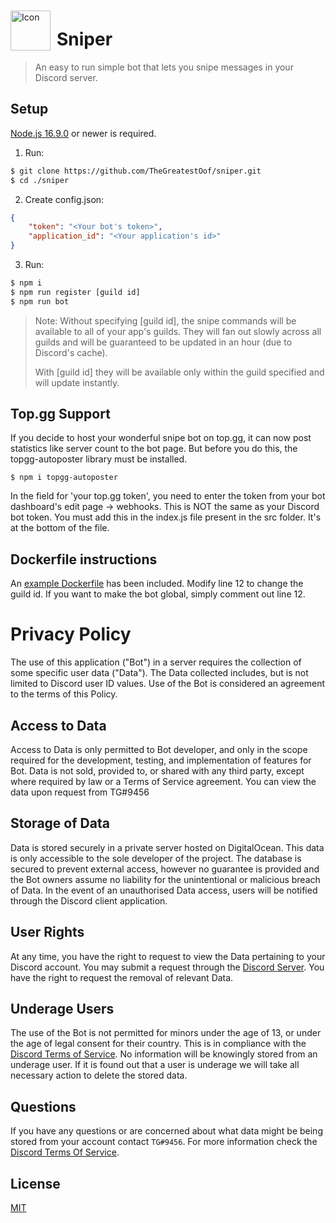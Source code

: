 <img width="64" height="64" align="left" style="float: left; margin: 10px 10px 0 0;" alt="Icon" src="https://imgur.com/dRSYp1f.png">

# Sniper

> An easy to run simple bot that lets you snipe messages in your Discord server.

## Setup

[Node.js 16.9.0](https://nodejs.org) or newer is required.

1. Run:

```bash
$ git clone https://github.com/TheGreatestOof/sniper.git
$ cd ./sniper
```

2. Create config.json:

```json
{
	"token": "<Your bot's token>",
	"application_id": "<Your application's id>"
}
```

3. Run:

```bash
$ npm i
$ npm run register [guild id]
$ npm run bot
```

> Note:
> Without specifying [guild id], the snipe commands will be available to all of your app's guilds. They will fan out slowly across all guilds and will be guaranteed to be updated in an hour (due to Discord's cache).
> 
> With [guild id] they will be available only within the guild specified and will update instantly.

## Top.gg Support

If you decide to host your wonderful snipe bot on top.gg, it can now post statistics like server count to the bot page.
But before you do this, the topgg-autoposter library must be installed.

```
$ npm i topgg-autoposter
```

In the field for 'your top.gg token', you need to enter the token from your bot dashboard's edit page -> webhooks. This is NOT the same as your Discord bot token.
You must add this in the index.js file present in the src folder. It's at the bottom of the file. 

## Dockerfile instructions
An [example Dockerfile](Dockerfile.example) has been included. Modify line 12 to change the guild id. If you want to make the bot global, simply comment out line 12.

# Privacy Policy

The use of this application ("Bot") in a server requires the collection of some specific user data ("Data"). The Data collected includes, but is not limited to Discord user ID values. Use of the Bot is considered an agreement to the terms of this Policy. 

## Access to Data

Access to Data is only permitted to Bot developer, and only in the scope required for the development, testing, and implementation of features for Bot. Data is not sold, provided to, or shared with any third party, except where required by law or a Terms of Service agreement. You can view the data upon request from TG#9456

## Storage of Data

Data is stored securely in a private server hosted on DigitalOcean. This data is only accessible to the sole developer of the project. The database is secured to prevent external access, however no guarantee is provided and the Bot owners assume no liability for the unintentional or malicious breach of Data. In the event of an unauthorised Data access, users will be notified through the Discord client application.

## User Rights

At any time, you have the right to request to view the Data pertaining to your Discord account. You may submit a request through the [Discord Server](https://discord.gg/ycMXtrpyrT). You have the right to request the removal of relevant Data.

## Underage Users

The use of the Bot is not permitted for minors under the age of 13, or under the age of legal consent for their country. This is in compliance with the [Discord Terms of Service](https://discord.com/terms). No information will be knowingly stored from an underage user. If it is found out that a user is underage we will take all necessary action to delete the stored data.

## Questions

If you have any questions or are concerned about what data might be being stored from your account contact `TG#9456`. For more information check the [Discord Terms Of Service](https://discord.com/terms).

## License

[MIT](https://tldrlegal.com/license/mit-license)


